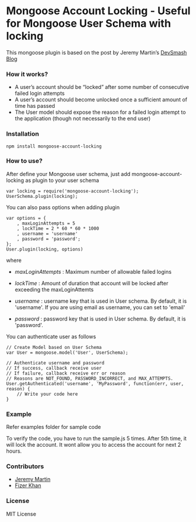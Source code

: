 Mongoose Account Locking - Useful for Mongoose User Schema with locking
========================

This mongoose plugin is based on the post by Jeremy Martin’s [DevSmash Blog](http://devsmash.com/blog/implementing-max-login-attempts-with-mongoose)

### How it works?

- A user’s account should be “locked” after some number of consecutive failed login attempts
- A user’s account should become unlocked once a sufficient amount of time has passed
- The User model should expose the reason for a failed login attempt to the application (though not necessarily to the end user)

### Installation
    npm install mongoose-account-locking

### How to use?

After define your Mongoose user schema, just add mongoose-account-locking as plugin to your user schema
    
    var locking = require('mongoose-account-locking');
    UserSchema.plugin(locking);

You can also pass options when adding plugin

    var options = {
        , maxLoginAttempts = 5
        , lockTime = 2 * 60 * 60 * 1000
        , username = 'username'
        , password = 'password';
    };
    User.plugin(locking, options)

where

- *maxLoginAttempts* : Maximum number of allowable failed logins

- *lockTime*  :  Amount of duration that account will be locked after exceeding the maxLoginAttemts

- *username* :  username key that is used in User schema. By default, it is 'username'. If you are using email as username, you can set to 'email'

- *password* :  password key that is used in User schema. By default, it is 'password'.


You can authenticate user as follows

    // Create Model based on User Schema
    var User = mongoose.model('User', UserSchema);

    // Authenticate username and password
    // If success, callback receive user
    // If failure, callback receive err or reason
    // Reasons are NOT_FOUND, PASSWORD_INCORRECT, and MAX_ATTEMPTS. 
    User.getAuthenticated('username', 'MyPassword', function(err, user, reason) {
        // Write your code here
    }

### Example

Refer examples folder for sample code

To verify the code, you have to run the sample.js 5 times.
After 5th time, it will lock the account. It wont allow you to access the account for next 2 hours.

### Contributors

- [Jeremy Martin](https://devsmash.com/)
- [Fizer Khan](https://github.com/fizerkhan)

### License

MIT License
